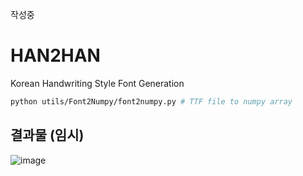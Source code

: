 작성중 

# HAN2HAN
Korean Handwriting Style Font Generation



```bash
python utils/Font2Numpy/font2numpy.py # TTF file to numpy array
```

## 결과물 (임시)

![image](https://user-images.githubusercontent.com/73981982/138566749-9933493e-b29a-45a6-999e-314b33f3f3b8.png)
